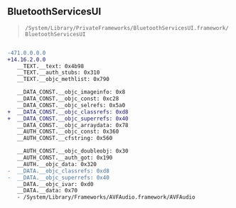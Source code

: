 ## BluetoothServicesUI

> `/System/Library/PrivateFrameworks/BluetoothServicesUI.framework/BluetoothServicesUI`

```diff

-471.0.0.0.0
+14.16.2.0.0
   __TEXT.__text: 0x4b98
   __TEXT.__auth_stubs: 0x310
   __TEXT.__objc_methlist: 0x790

   __DATA_CONST.__objc_imageinfo: 0x8
   __DATA_CONST.__objc_const: 0xc28
   __DATA_CONST.__objc_selrefs: 0x5a0
+  __DATA_CONST.__objc_classrefs: 0xd8
+  __DATA_CONST.__objc_superrefs: 0x40
   __DATA_CONST.__objc_arraydata: 0x78
   __AUTH_CONST.__objc_const: 0x360
   __AUTH_CONST.__cfstring: 0x560

   __AUTH_CONST.__objc_doubleobj: 0x30
   __AUTH_CONST.__auth_got: 0x190
   __AUTH.__objc_data: 0x320
-  __DATA.__objc_classrefs: 0xd8
-  __DATA.__objc_superrefs: 0x40
   __DATA.__objc_ivar: 0xd0
   __DATA.__data: 0x70
   - /System/Library/Frameworks/AVFAudio.framework/AVFAudio

```
